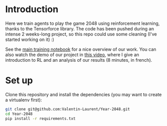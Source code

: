 # Introduction
Here we train agents to play the game 2048 using reinforcement learning, thanks to the Tensorforce library. The code has been pushed during an intense 2 weeks-long project, so this repo could use some cleaning (I've started working on it) :)

See the [main training notebook](https://github.com/Valentin-Laurent/Year-2048/blob/master/notebooks/Training_notebook.ipynb) for a nice overview of our work. You can also watch the demo of our project in [this video](https://youtu.be/MuwEa2A6XLA?t=1423), where I give an introduction to RL and an analysis of our results (8 minutes, in french).

# Set up
Clone this repository and install the dependencies (you may want to create a virtualenv first):
```bash
git clone git@github.com:Valentin-Laurent/Year-2048.git
cd Year-2048
pip install -r requirements.txt
```

